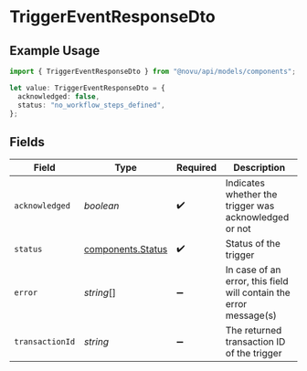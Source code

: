 # TriggerEventResponseDto

## Example Usage

```typescript
import { TriggerEventResponseDto } from "@novu/api/models/components";

let value: TriggerEventResponseDto = {
  acknowledged: false,
  status: "no_workflow_steps_defined",
};
```

## Fields

| Field                                                             | Type                                                              | Required                                                          | Description                                                       |
| ----------------------------------------------------------------- | ----------------------------------------------------------------- | ----------------------------------------------------------------- | ----------------------------------------------------------------- |
| `acknowledged`                                                    | *boolean*                                                         | :heavy_check_mark:                                                | Indicates whether the trigger was acknowledged or not             |
| `status`                                                          | [components.Status](../../models/components/status.md)            | :heavy_check_mark:                                                | Status of the trigger                                             |
| `error`                                                           | *string*[]                                                        | :heavy_minus_sign:                                                | In case of an error, this field will contain the error message(s) |
| `transactionId`                                                   | *string*                                                          | :heavy_minus_sign:                                                | The returned transaction ID of the trigger                        |